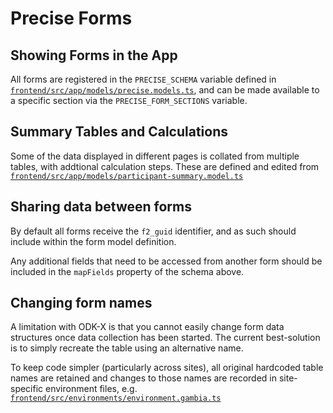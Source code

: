 # Precise Forms

## Showing Forms in the App

All forms are registered in the `PRECISE_SCHEMA` variable defined in [`frontend/src/app/models/precise.models.ts`](../frontend/src/app/models/precise.models.ts), and can be made available to a specific section via the `PRECISE_FORM_SECTIONS` variable.

## Summary Tables and Calculations

Some of the data displayed in different pages is collated from multiple tables,
with addtional calculation steps. These are defined and edited from [`frontend/src/app/models/participant-summary.model.ts`](../frontend/src/app/models/participant-summary.model.ts)

## Sharing data between forms

By default all forms receive the `f2_guid` identifier, and as such should include within the form model definition.

Any additional fields that need to be accessed from another form should be included in the `mapFields` property of the schema above.

## Changing form names

A limitation with ODK-X is that you cannot easily change form data structures once data collection has been started. The current best-solution is to simply recreate the table using an alternative name. 

To keep code simpler (particularly across sites), all original hardcoded table names are retained and changes to those names are recorded in site-specific environment files, e.g. [`frontend/src/environments/environment.gambia.ts`](../frontend/src/environments/environment.gambia.ts)
